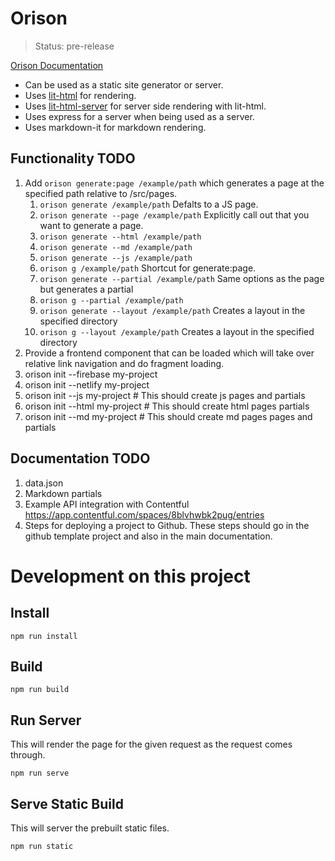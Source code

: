 # Orison

> Status: pre-release

[Orison Documentation](https://orison.alexlockhart.me)

* Can be used as a static site generator or server.
* Uses [lit-html](https://github.com/Polymer/lit-html) for rendering.
* Uses [lit-html-server](https://github.com/popeindustries/lit-html-server) for server side rendering with lit-html.
* Uses express for a server when being used as a server.
* Uses markdown-it for markdown rendering.

## Functionality TODO

1. Add `orison generate:page /example/path` which generates a page at the specified path relative to /src/pages.
    1. `orison generate /example/path` Defalts to a JS page.
    1. `orison generate --page /example/path` Explicitly call out that you want to generate a page.
    1. `orison generate --html /example/path`
    1. `orison generate --md /example/path`
    1. `orison generate --js /example/path`
    1. `orison g /example/path` Shortcut for generate:page.
    1. `orison generate --partial /example/path` Same options as the page but generates a partial
    1. `orison g --partial /example/path`
    1. `orison generate --layout /example/path` Creates a layout in the specified directory
    1. `orison g --layout /example/path` Creates a layout in the specified directory
1. Provide a frontend component that can be loaded which will take over relative link navigation and do fragment loading.
1. orison init --firebase my-project
1. orison init --netlify my-project
1. orison init --js my-project # This should create js pages and partials
1. orison init --html my-project # This should create html pages partials
1. orison init --md my-project # This should create md pages pages and partials

## Documentation TODO

1. data.json
1. Markdown partials
1. Example API integration with Contentful https://app.contentful.com/spaces/8blvhwbk2pug/entries
1. Steps for deploying a project to Github. These steps should go in the github template project and also in the main documentation.

# Development on this project

## Install

```
npm run install
```

## Build

```
npm run build
```

## Run Server

This will render the page for the given request as the request comes through.

```
npm run serve
```

## Serve Static Build

This will server the prebuilt static files.

```
npm run static
```
